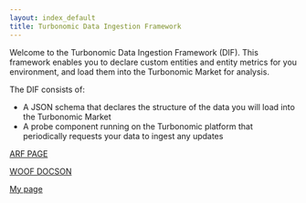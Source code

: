 ```yaml
---
layout: index_default
title: Turbonomic Data Ingestion Framework
---
```


Welcome to the Turbonomic Data Ingestion Framework (DIF). This framework 
enables you to declare custom entities and entity metrics for you environment, 
and load them 
into the Turbonomic Market for analysis. 

The DIF consists of:
* A JSON schema that declares the structure of the data you will load into the Turbonomic Market
* A probe component running on the Turbonomic platform that periodically requests your data to ingest any updates



<p><a href="http://www.cudspan.net">ARF PAGE</a></p>
<p><a href="docson-master/public/index.html#./dif-total-schema.json">WOOF DOCSON</a></p>

[My page](pages/Entity.html)